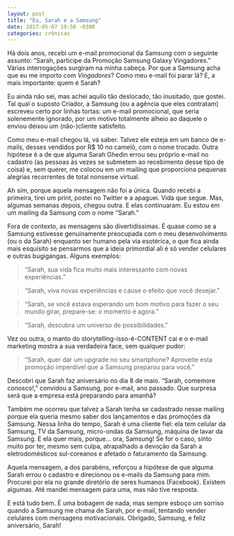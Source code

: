```yaml
---
layout: post
title: "Eu, Sarah e a Samsung"
date: 2017-05-07 19:50 -0300
categories: crônicas
---
```

Há dois anos, recebi um e-mail promocional da Samsung com o seguinte assunto: “Sarah, participe da Promoção Samsung Galaxy Vingadores.” Várias interrogações surgiram na minha cabeça. Por que a Samsung acha que eu me importo com _Vingadores_? Como meu e-mail foi parar lá? E, a mais importante: quem é Sarah?

Eu ainda não sei, mas achei aquilo tão deslocado, tão inusitado, que gostei. Tal qual o suposto Criador, a Samsung (ou a agência que eles contratam) escreveu certo por linhas tortas: um e-mail promocional, que seria solenemente ignorado, por um motivo totalmente alheio ao daquele o enviou deixou um (não-)cliente satisfeito.

Como meu e-mail chegou lá, vá saber. Talvez ele esteja em um banco de e-mails, desses vendidos por R$ 10 no camelô, com o nome trocado. Outra hipótese é a de que alguma Sarah Ghedin errou seu próprio e-mail no cadastro (as pessoas às vezes se submetem ao recebimento desse tipo de coisa) e, sem querer, me colocou em um mailing que proporciona pequenas alegrias recorrentes de total nonsense virtual.

Ah sim, porque aquela mensagem não foi a única. Quando recebi a primeira, tirei um print, postei no Twitter e a apaguei. Vida que segue. Mas, algumas semanas depois, chegou outra. E elas continuaram. Eu estou em um mailing da Samsung com o nome “Sarah."

Fora de contexto, as mensagens são divertidíssimas. É quase como se a Samsung estivesse genuinamente preocupada com o meu desenvolvimento (ou o da Sarah) enquanto ser humano pela via esotérica, o que fica ainda mais esquisito se pensarmos que a ideia primordial ali é só vender celulares e outras bugigangas. Alguns exemplos:

>“Sarah, sua vida fica muito mais interessante com novas experiências.”

>“Sarah, viva novas experiências e cause o efeito que você desejar."

>“Sarah, se você estava esperando um bom motivo para fazer o seu mundo girar, prepare-se: o momento é agora.”

>“Sarah, descubra um universo de possibilidades."

Vez ou outra, o manto do storytelling-isso-é-CONTENT cai e o e-mail marketing mostra a sua verdadeira face, sem qualquer pudor:

>“Sarah, quer dar um upgrade no seu smartphone? Aproveite esta promoção imperdível que a Samsung preparou para você.”

Descobri que Sarah faz aniversário no dia 8 de maio. “Sarah, comemore conosco!,” convidou a Samsung, por e-mail, ano passado. Que surpresa será que a empresa está preparando para amanhã?

Também me ocorreu que talvez a Sarah tenha se cadastrado nesse mailing porque ela queria mesmo saber dos lançamentos e das promoções da Samsung. Nessa linha do tempo, Sarah é uma cliente fiel: ela tem celular da Samsung, TV da Samsung, micro-ondas da Samsung, máquina de lavar da Samsung. E ela quer mais, porque… ora, Samsung! Se for o caso, sinto muito por ter, mesmo sem culpa, atrapalhado a devoção da Sarah a eletrodomésticos sul-coreanos e afetado o faturamento da Samsung.

Aquela mensagem, a dos parabéns, reforçou a hipótese de que alguma Sarah errou o cadastro e direcionou os e-mails da Samsung para mim. Procurei por ela no grande diretório de seres humanos (Facebook). Existem algumas. Até mandei mensagem para uma, mas não tive resposta.

E está tudo bem. É uma bobagem de nada, mas sempre esboço um sorriso quando a Samsung me chama de Sarah, por e-mail, tentando vender celulares com mensagens motivacionais. Obrigado, Samsung, e feliz aniversário, Sarah!
